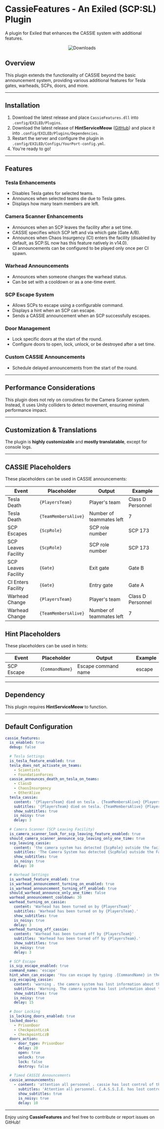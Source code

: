 # CassieFeatures - An Exiled (SCP:SL) Plugin

A plugin for Exiled that enhances the CASSIE system with additional features.

<div align="center">
    <img src="https://img.shields.io/github/downloads/iksemdem/CassieFeatures/total?style=for-the-badge&logo=github" alt="Downloads">
</div>

## Overview
This plugin extends the functionality of CASSIE beyond the basic announcement system, providing various additional features for Tesla gates, warheads, SCPs, doors, and more.

---

## Installation
1. Download the latest release and place `CassieFeatures.dll` into `.config/EXILED/Plugins`.
2. Download the latest release of **HintServiceMeow** ([GitHub](https://github.com/MeowServer/HintServiceMeow/releases/latest)) and place it into `.config/EXILED/Plugins/Dependencies`.
3. Restart the server and configure the plugin in `.config/EXILED/Configs/YourPort-config.yml`.
4. You're ready to go!

---

## Features

### Tesla Enhancements
- Disables Tesla gates for selected teams.
- Announces when selected teams die due to Tesla gates.
- Displays how many team members are left.

### Camera Scanner Enhancements
- Announces when an SCP leaves the facility after a set time.
- CASSIE specifies which SCP left and via which gate (Gate A/B).
- Announces when Chaos Insurgency (CI) enters the facility (disabled by default, as SCP:SL now has this feature natively in v14.0).
- CI announcements can be configured to be played only once per CI spawn.

### Warhead Announcements
- Announces when someone changes the warhead status.
- Can be set with a cooldown or as a one-time event.

### SCP Escape System
- Allows SCPs to escape using a configurable command.
- Displays a hint when an SCP can escape.
- Sends a CASSIE announcement when an SCP successfully escapes.

### Door Management
- Lock specific doors at the start of the round.
- Configure doors to open, lock, unlock, or be destroyed after a set time.

### Custom CASSIE Announcements
- Schedule delayed announcements from the start of the round.

---

## Performance Considerations
This plugin does not rely on coroutines for the Camera Scanner system. Instead, it uses Unity colliders to detect movement, ensuring minimal performance impact.

---

## Customization & Translations
The plugin is **highly customizable** and **mostly translatable**, except for console logs.

---

## CASSIE Placeholders
These placeholders can be used in CASSIE announcements:

| Event | Placeholder | Output | Example |
|--------|------------|--------|---------|
| Tesla Death | `{PlayersTeam}` | Player's team | Class D Personnel |
| Tesla Death | `{TeamMembersAlive}` | Number of teammates left | 7 |
| SCP Escapes | `{ScpRole}` | SCP role number | SCP 173 |
| SCP Leaves Facility | `{ScpRole}` | SCP role number | SCP 173 |
| SCP Leaves Facility | `{Gate}` | Exit gate | Gate B |
| CI Enters Facility | `{Gate}` | Entry gate | Gate A |
| Warhead Change | `{PlayersTeam}` | Player's team | Class D Personnel |
| Warhead Change | `{TeamMembersAlive}` | Number of teammates left | 7 |

## Hint Placeholders
These placeholders can be used in hints:

| Event | Placeholder | Output | Example |
|--------|------------|--------|---------|
| SCP Escape | `{CommandName}` | Escape command name | escape |

---

## Dependency
This plugin requires **HintServiceMeow** to function.

---

## Default Configuration
```yaml
cassie_features:
  is_enabled: true
  debug: false
  
  # Tesla Settings
  is_tesla_feature_enabled: true
  tesla_does_not_activate_on_teams:
    - Scientists
    - FoundationForces
  cassie_announces_death_on_tesla_on_teams:
    - ClassD
    - ChaosInsurgency
    - OtherAlive
  tesla_cassie:
    content: '{PlayersTeam} died on tesla . {TeamMembersAlive} {PlayersTeam}s left'
    subtitles: '{PlayersTeam} died on tesla. {TeamMembersAlive} {PlayersTeam}s left.'
    show_subtitles: true
    is_noisy: true
    delay: 3
  
  # Camera Scanner (SCP Leaving Facility)
  is_camera_scanner_look_for_scp_leaving_feature_enabled: true
  should_camera_scanner_announce_scp_leaving_only_one_time: true
  scp_leaving_cassie:
    content: 'the camera system has detected {ScpRole} outside the facility at {Gate}'
    subtitles: 'The Camera System has detected {ScpRole} outside the Facility at {Gate}.'
    show_subtitles: true
    is_noisy: true
    delay: 10

  # Warhead Settings
  is_warhead_feature_enabled: true
  is_warhead_announcement_turning_on_enabled: true
  is_warhead_announcement_turning_off_enabled: true
  should_warhead_announce_only_one_time: false
  warhead_announcement_cooldown: 30
  warhead_turning_on_cassie:
    content: 'Warhead has been turned on by {PlayersTeam}'
    subtitles: 'Warhead has been turned on by {PlayersTeam}.'
    show_subtitles: true
    is_noisy: true
    delay: 3
  warhead_turning_off_cassie:
    content: 'Warhead has been turned off by {PlayersTeam}'
    subtitles: 'Warhead has been turned off by {PlayersTeam}.'
    show_subtitles: true
    is_noisy: true
    delay: 3
  
  # SCP Escape
  is_scp_escape_enabled: true
  command_name: 'escape'
  hint_when_can_escape: 'You can escape by typing .{CommandName} in the console by pressing [`] or [~]!'
  scp_escaping_cassie:
    content: 'warning . the camera system has lost information about the location of {ScpRole} . it is possible that there has been an escape'
    subtitles: 'Warning. The camera system has lost information about the location of {ScpRole}. It is possible that there has been an escape.'
    show_subtitles: true
    is_noisy: true
    delay: 15
  
  # Door Locking
  is_locking_doors_enabled: true
  locked_doors:
    - PrisonDoor
    - CheckpointLczA
    - CheckpointLczB
  doors_action:
    - door_type: PrisonDoor
      delay: 20
      open: true
      unlock: true
      lock: false
      destroy: false
  
  # Timed CASSIE Announcements
  cassie_announcements:
    - content: 'attention all personnel . cassie has lost control of the door controlling system'
      subtitles: 'Attention all personnel. C.A.S.S.I.E. has lost control of the Door Controlling System'
      show_subtitles: true
      is_noisy: true
      delay: 10
```

---


Enjoy using **CassieFeatures** and feel free to contribute or report issues on GitHub!

